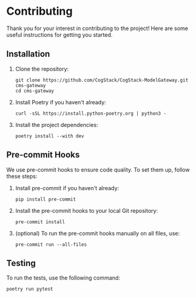 # Contributing

Thank you for your interest in contributing to the project! Here are some useful instructions for
getting you started.

## Installation

1. Clone the repository:

    ```shell
    git clone https://github.com/CogStack/CogStack-ModelGateway.git cms-gateway
    cd cms-gateway
    ```

2. Install Poetry if you haven't already:

    ```shell
    curl -sSL https://install.python-poetry.org | python3 -
    ```

3. Install the project dependencies:

    ```shell
    poetry install --with dev
    ```

## Pre-commit Hooks

We use pre-commit hooks to ensure code quality. To set them up, follow these steps:

1. Install pre-commit if you haven't already:

    ```shell
    pip install pre-commit
    ```

2. Install the pre-commit hooks to your local Git repository:

    ```shell
    pre-commit install
    ```

3. (optional) To run the pre-commit hooks manually on all files, use:

    ```shell
    pre-commit run --all-files
    ```

## Testing

To run the tests, use the following command:

```shell
poetry run pytest
```
